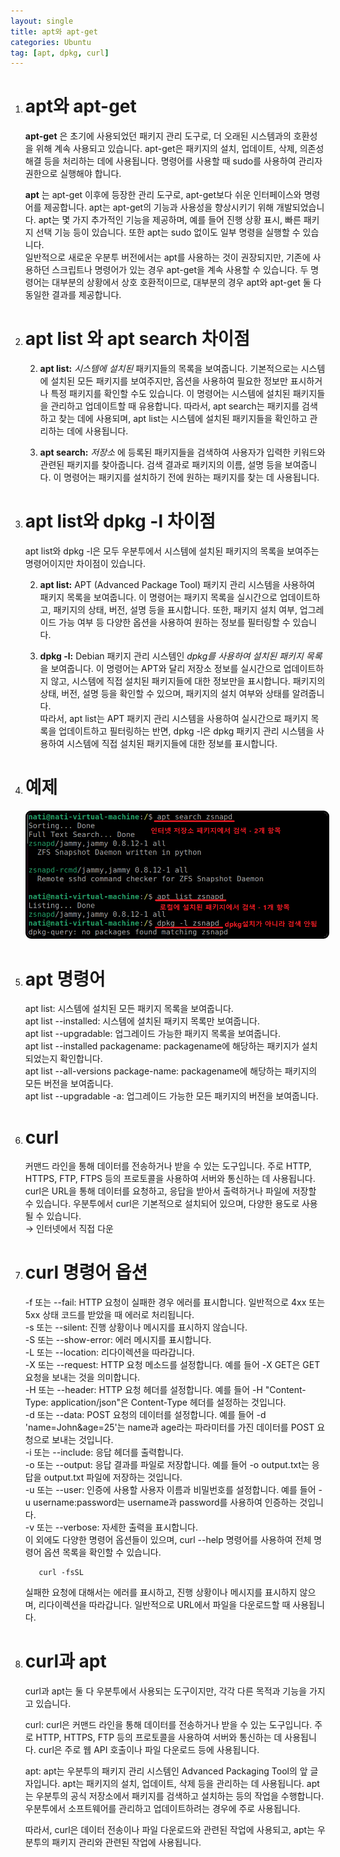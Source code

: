 ```yaml
---
layout: single
title: apt와 apt-get
categories: Ubuntu
tag: [apt, dpkg, curl]
---
```


1. # apt와 apt-get   
   __apt-get__ 은 초기에 사용되었던 패키지 관리 도구로, 더 오래된 시스템과의 호환성을 위해 계속 사용되고 있습니다. apt-get은 패키지의 설치, 업데이트, 삭제, 의존성 해결 등을 처리하는 데에 사용됩니다. 명령어를 사용할 때 sudo를 사용하여 관리자 권한으로 실행해야 합니다.   

   __apt__ 는 apt-get 이후에 등장한 관리 도구로, apt-get보다 쉬운 인터페이스와 명령어를 제공합니다. apt는 apt-get의 기능과 사용성을 향상시키기 위해 개발되었습니다. apt는 몇 가지 추가적인 기능을 제공하며, 예를 들어 진행 상황 표시, 빠른 패키지 선택 기능 등이 있습니다. 또한 apt는 sudo 없이도 일부 명령을 실행할 수 있습니다.   
   일반적으로 새로운 우분투 버전에서는 apt를 사용하는 것이 권장되지만, 기존에 사용하던 스크립트나 명령어가 있는 경우 apt-get을 계속 사용할 수 있습니다. 두 명령어는 대부분의 상황에서 상호 호환적이므로, 대부분의 경우 apt와 apt-get 둘 다 동일한 결과를 제공합니다.   

1. # apt list 와 apt search 차이점
   2. __apt list:__ *시스템에 설치된* 패키지들의 목록을 보여줍니다. 기본적으로는 시스템에 설치된 모든 패키지를 보여주지만, 옵션을 사용하여 필요한 정보만 표시하거나 특정 패키지를 확인할 수도 있습니다. 이 명령어는 시스템에 설치된 패키지들을 관리하고 업데이트할 때 유용합니다.
   따라서, apt search는 패키지를 검색하고 찾는 데에 사용되며, apt list는 시스템에 설치된 패키지들을 확인하고 관리하는 데에 사용됩니다.   

   2. __apt search:__ *저장소* 에 등록된 패키지들을 검색하여 사용자가 입력한 키워드와 관련된 패키지를 찾아줍니다. 검색 결과로 패키지의 이름, 설명 등을 보여줍니다. 이 명령어는 패키지를 설치하기 전에 원하는 패키지를 찾는 데 사용됩니다.   

1. # apt list와 dpkg -l 차이점
   apt list와 dpkg -l은 모두 우분투에서 시스템에 설치된 패키지의 목록을 보여주는 명령어이지만 차이점이 있습니다.   

   2. __apt list:__ APT (Advanced Package Tool) 패키지 관리 시스템을 사용하여 패키지 목록을 보여줍니다. 이 명령어는 패키지 목록을 실시간으로 업데이트하고, 패키지의 상태, 버전, 설명 등을 표시합니다. 또한, 패키지 설치 여부, 업그레이드 가능 여부 등 다양한 옵션을 사용하여 원하는 정보를 필터링할 수 있습니다.   

   2. __dpkg -l:__ Debian 패키지 관리 시스템인 *dpkg를 사용하여 설치된 패키지 목록*을 보여줍니다. 이 명령어는 APT와 달리 저장소 정보를 실시간으로 업데이트하지 않고, 시스템에 직접 설치된 패키지들에 대한 정보만을 표시합니다. 패키지의 상태, 버전, 설명 등을 확인할 수 있으며, 패키지의 설치 여부와 상태를 알려줍니다.   
   따라서, apt list는 APT 패키지 관리 시스템을 사용하여 실시간으로 패키지 목록을 업데이트하고 필터링하는 반면, dpkg -l은 dpkg 패키지 관리 시스템을 사용하여 시스템에 직접 설치된 패키지들에 대한 정보를 표시합니다.   
   
1. # 예제
   <img src="../../imgs/ubuntu/apt_dpkg.png" style="border:3px solid black;border-radius:9px;width:700px">   

1. # apt 명령어
   apt list: 시스템에 설치된 모든 패키지 목록을 보여줍니다.   
   apt list --installed: 시스템에 설치된 패키지 목록만 보여줍니다.   
   apt list --upgradable: 업그레이드 가능한 패키지 목록을 보여줍니다.   
   apt list --installed packagename: packagename에 해당하는 패키지가 설치되었는지 확인합니다.   
   apt list --all-versions package-name: packagename에 해당하는 패키지의 모든 버전을 보여줍니다.   
   apt list --upgradable -a: 업그레이드 가능한 모든 패키지의 버전을 보여줍니다.   

1. # curl
   커맨드 라인을 통해 데이터를 전송하거나 받을 수 있는 도구입니다. 주로 HTTP, HTTPS, FTP, FTPS 등의 프로토콜을 사용하여 서버와 통신하는 데 사용됩니다. curl은 URL을 통해 데이터를 요청하고, 응답을 받아서 출력하거나 파일에 저장할 수 있습니다. 우분투에서 curl은 기본적으로 설치되어 있으며, 다양한 용도로 사용될 수 있습니다.   
   → 인터넷에서 직접 다운   

1. # curl 명령어 옵션
   -f 또는 --fail: HTTP 요청이 실패한 경우 에러를 표시합니다. 일반적으로 4xx 또는 5xx 상태 코드를 받았을 때 에러로 처리됩니다.   
   -s 또는 --silent: 진행 상황이나 메시지를 표시하지 않습니다.   
   -S 또는 --show-error: 에러 메시지를 표시합니다.   
   -L 또는 --location: 리다이렉션을 따라갑니다.   
   -X 또는 --request: HTTP 요청 메소드를 설정합니다. 예를 들어 -X GET은 GET 요청을 보내는 것을 의미합니다.   
   -H 또는 --header: HTTP 요청 헤더를 설정합니다. 예를 들어 -H "Content-Type: application/json"은 Content-Type 헤더를 설정하는 것입니다.   
   -d 또는 --data: POST 요청의 데이터를 설정합니다. 예를 들어 -d 'name=John&age=25'는 name과 age라는 파라미터를 가진 데이터를 POST 요청으로 보내는 것입니다.   
   -i 또는 --include: 응답 헤더를 출력합니다.   
   -o 또는 --output: 응답 결과를 파일로 저장합니다. 예를 들어 -o output.txt는 응답을 output.txt 파일에 저장하는 것입니다.   
   -u 또는 --user: 인증에 사용할 사용자 이름과 비밀번호를 설정합니다. 예를 들어 -u username:password는 username과 password를 사용하여 인증하는 것입니다.   
   -v 또는 --verbose: 자세한 출력을 표시합니다.   
   이 외에도 다양한 명령어 옵션들이 있으며, curl --help 명령어를 사용하여 전체 명령어 옵션 목록을 확인할 수 있습니다.   

   ```
      curl -fsSL
   ```    
   실패한 요청에 대해서는 에러를 표시하고, 진행 상황이나 메시지를 표시하지 않으며, 리다이렉션을 따라갑니다. 일반적으로 URL에서 파일을 다운로드할 때 사용됩니다.   

1. # curl과 apt   
   curl과 apt는 둘 다 우분투에서 사용되는 도구이지만, 각각 다른 목적과 기능을 가지고 있습니다.   
         
   curl: curl은 커맨드 라인을 통해 데이터를 전송하거나 받을 수 있는 도구입니다. 주로 HTTP, HTTPS, FTP 등의 프로토콜을 사용하여 서버와 통신하는 데 사용됩니다. curl은 주로 웹 API 호출이나 파일 다운로드 등에 사용됩니다.   
      
   apt: apt는 우분투의 패키지 관리 시스템인 Advanced Packaging Tool의 앞 글자입니다. apt는 패키지의 설치, 업데이트, 삭제 등을 관리하는 데 사용됩니다. apt는 우분투의 공식 저장소에서 패키지를 검색하고 설치하는 등의 작업을 수행합니다. 우분투에서 소프트웨어를 관리하고 업데이트하려는 경우에 주로 사용됩니다.   
      
   따라서, curl은 데이터 전송이나 파일 다운로드와 관련된 작업에 사용되고, apt는 우분투의 패키지 관리와 관련된 작업에 사용됩니다.   
